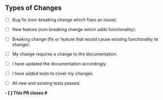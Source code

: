 ## Types of Changes
<!--- Put an `x` in all the boxes that apply: -->
- [ ] Bug fix (non-breaking change which fixes an issue): 

- [ ] New feature (non-breaking change which adds functionality):

- [ ] Breaking change (fix or feature that would cause existing functionality to change):

- [ ] My change requires a change to the documentation.

- [ ] I have updated the documentation accordingly.

- [ ] I have added tests to cover my changes.

- [ ] All new and existing tests passed.

**- [ ] This PR closes #**

